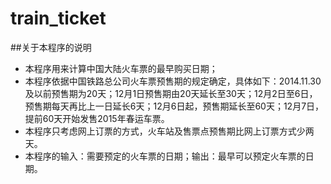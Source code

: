 train_ticket
============
##关于本程序的说明
* 本程序用来计算中国大陆火车票的最早购买日期；
* 本程序依据中国铁路总公司火车票预售期的规定确定，具体如下：2014.11.30及以前预售期为20天；12月1日预售期由20天延长至30天；12月2日至6日，预售期每天再比上一日延长6天；12月6日起，预售期延长至60天；12月7日，提前60天开始发售2015年春运车票。
* 本程序只考虑网上订票的方式，火车站及售票点预售期比网上订票方式少两天。
* 本程序的输入：需要预定的火车票的日期；输出：最早可以预定火车票的日期。
